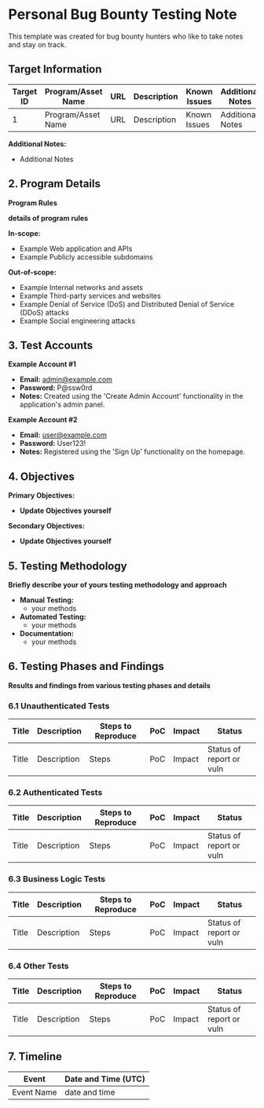 # Personal Bug Bounty Testing Note

This template was created for bug bounty hunters who like to take notes and stay on track.

## Target Information

| Target ID | Program/Asset Name | URL | Description | Known Issues  | Additional Notes |
|---|---|---|---|---|---|
| 1 | Program/Asset Name | URL | Description | Known Issues | Additional Notes |


**Additional Notes:**

- Additional Notes
## 2. Program Details

**Program Rules**

**details of program rules**

**In-scope:**
  - Example Web application and APIs
  - Example Publicly accessible subdomains
 
**Out-of-scope:**
  - Example Internal networks and assets
  - Example Third-party services and websites
  - Example Denial of Service (DoS) and Distributed Denial of Service (DDoS) attacks
  - Example Social engineering attacks

## 3. Test Accounts

**Example Account #1**
  - **Email:** admin@example.com
  - **Password:** P@ssw0rd
  - **Notes:** Created using the 'Create Admin Account' functionality in the application's admin panel.

**Example Account #2**
  - **Email:** user@example.com
  - **Password:** User123!
  - **Notes:** Registered using the 'Sign Up' functionality on the homepage.

## 4. Objectives

**Primary Objectives:**
  * **Update Objectives yourself**

**Secondary Objectives:**
  * **Update Objectives yourself**

## 5. Testing Methodology 

**Briefly describe your of yours testing methodology and approach**

- **Manual Testing:**
  * your methods
- **Automated Testing:**
  * your methods
- **Documentation:**
  * your methods
## 6. Testing Phases and Findings

**Results and findings from various testing phases and details**

### 6.1 Unauthenticated Tests

| Title | Description | Steps to Reproduce | PoC | Impact  | Status |
|---|---|---|---|---|---|
| Title | Description | Steps | PoC | Impact | Status of report or vuln |

### 6.2 Authenticated Tests

| Title | Description | Steps to Reproduce | PoC | Impact  | Status |
|---|---|---|---|---|---|
| Title | Description | Steps | PoC | Impact | Status of report or vuln |

### 6.3 Business Logic Tests

| Title | Description | Steps to Reproduce | PoC | Impact  | Status |
|---|---|---|---|---|---|
| Title | Description | Steps | PoC | Impact | Status of report or vuln |

### 6.4 Other Tests

| Title | Description | Steps to Reproduce | PoC | Impact  | Status |
|---|---|---|---|---|---|
| Title | Description | Steps | PoC | Impact | Status of report or vuln |

## 7. Timeline

| Event | Date and Time (UTC) |
|---|---|
| Event Name | date and time |
